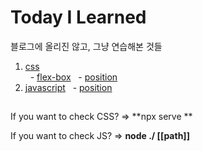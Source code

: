 # Today I Learned
블로그에 올리진 않고, 그냥 연습해본 것들

1. [css](https://github.com/gitsunmin/TIL/tree/master/css)   
&nbsp;&nbsp;- [flex-box](https://github.com/gitsunmin/TIL/tree/master/css/flex-box)
&nbsp;&nbsp;- [position](https://github.com/gitsunmin/TIL/tree/master/css/position)
2. [javascript](https://github.com/gitsunmin/TIL/tree/master/js)
&nbsp;&nbsp;- [position](https://github.com/gitsunmin/TIL/tree/master/js/DFS)


##
If you want to check CSS? => **npx serve **  

If you want to check JS? => **node ./ [[path]]**  

